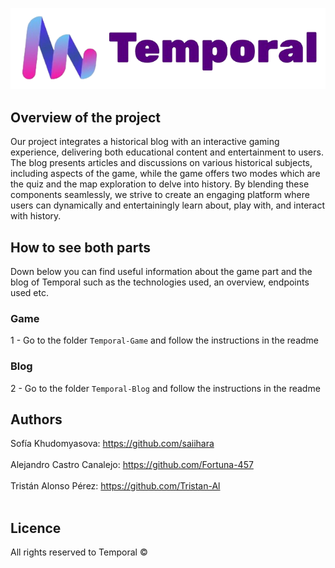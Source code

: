 ![Temporal Letters](https://github.com/Fortuna-457/Temporal/blob/60e86e29b9e5e5f1249827d3cad9215187d3f1e8/appTemporal/static/img/temporalLetters.png )

<h2>Overview of the project</h2>
Our project integrates a historical blog with an interactive gaming experience, delivering both educational content and entertainment to users. The blog presents articles and discussions on various historical subjects, including aspects of the game, while the game offers two modes which are the quiz and the map exploration to delve into history. By blending these components seamlessly, we strive to create an engaging platform where users can dynamically and entertainingly learn about, play with, and interact with history.

## How to see both parts
Down below you can find useful information about the game part and the blog of Temporal such as the technologies used, an overview, endpoints used etc.

### Game
1 - Go to the folder ``Temporal-Game`` and follow the instructions in the readme

### Blog
2 - Go to the folder ``Temporal-Blog`` and follow the instructions in the readme

## Authors
Sofía Khudomyasova: https://github.com/saiihara <br>  <br>
Alejandro Castro Canalejo: https://github.com/Fortuna-457  <br>  <br>
Tristán Alonso Pérez: https://github.com/Tristan-Al  <br>  <br>

## Licence
All rights reserved to Temporal ©
